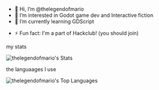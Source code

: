 - 👋 Hi, I’m @thelegendofmario
- 👀 I’m interested in Godot game dev and Interactive fiction
- 🌱 I’m currently learning GDScript
<!---- 💞️ I’m looking to collaborate on absolutley nothing at this point. --->
- ⚡ Fun fact: I'm a part of Hackclub! (you should join)

my stats

![thelegendofmario's Stats](https://github-readme-stats.vercel.app/api?username=thelegendofmario&theme=vue-dark&show_icons=true&hide_border=true&count_private=true)


the languaages I use


![thelegendofmario's Top Languages](https://github-readme-stats.vercel.app/api/top-langs/?username=thelegendofmario&theme=vue-dark&show_icons=true&hide_border=true&layout=compact)


<!---
thelegendofmario/thelegendofmario is a ✨ special ✨ repository because its `README.md` (this file) appears on your GitHub profile.
You can click the Preview link to take a look at your changes.
--->
